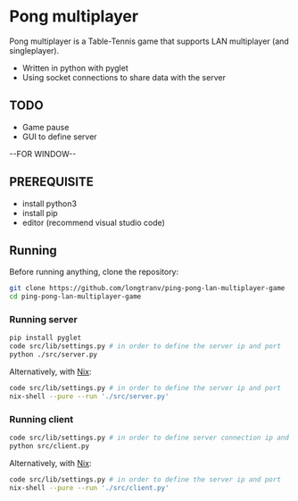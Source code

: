 # Pong multiplayer

Pong multiplayer is a Table-Tennis game that supports LAN multiplayer (and singleplayer).

* Written in python with pyglet
* Using socket connections to share data with the server

## TODO
* Game pause
* GUI to define server


--FOR WINDOW--
## PREREQUISITE
* install python3
* install pip
* editor (recommend visual studio code)
## Running

Before running anything, clone the repository:
```bash
git clone https://github.com/longtranv/ping-pong-lan-multiplayer-game
cd ping-pong-lan-multiplayer-game
```

### Running server
```bash
pip install pyglet
code src/lib/settings.py # in order to define the server ip and port
python ./src/server.py
```

Alternatively, with [Nix][nix]:
```bash
code src/lib/settings.py # in order to define the server ip and port
nix-shell --pure --run './src/server.py'
```

### Running client
```bash
code src/lib/settings.py # in order to define server connection ip and port
python src/client.py
```

Alternatively, with [Nix][nix]:
```bash
code src/lib/settings.py # in order to define the server ip and port
nix-shell --pure --run './src/client.py'
```


[nix]: https://nixos.org/nix/
